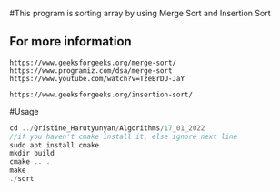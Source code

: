 #This program is sorting array by using Merge Sort and Insertion Sort

## For more information
	https://www.geeksforgeeks.org/merge-sort/
	https://www.programiz.com/dsa/merge-sort
	https://www.youtube.com/watch?v=TzeBrDU-JaY

	https://www.geeksforgeeks.org/insertion-sort/


#Usage
 ```c++
 cd ../Qristine_Harutyunyan/Algorithms/17_01_2022
 //if you haven't cmake install it, else ignore next line
 sudo apt install cmake
 mkdir build
 cmake .. .
 make
 ./sort
 ```
